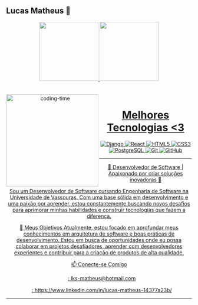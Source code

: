 ## Lucas Matheus 👋
<div>
  
<div align="center">
  <a href="https://github.com/lucasmatheuz">
  <img height="160em" src="https://github-readme-stats.vercel.app/api?username=lucasmatheuz&theme=dark&hide_border=true"/>
  <img height="160em" src="https://github-readme-stats.vercel.app/api/top-langs/?username=lucasmatheuz&layout=compact&langs_count=7&theme=dark&hide_border=true"/>
  </div>
 

</div>

<br>
<div  align="center"> 
  <div style="display: inline_block"><br>
    <img align="left" height="250" alt="coding-time" src="code.gif">
    <h1 align="center"> Melhores Tecnologias <3</h1>

![Django](https://img.shields.io/badge/?style=flat-square&logo=django)
![React](https://img.shields.io/badge/?style=flat-square&logo=React)
![HTML5](https://img.shields.io/badge/-HTML5-E34F26?style=flat-square&logo=html5&logoColor=white)
![CSS3](https://img.shields.io/badge/-CSS3-1572B6?style=flat-square&logo=css3)
![PostgreSQL](https://img.shields.io/badge/-PostgreSQL-black?style=flat-square&logo=postgresql)
![Git](https://img.shields.io/badge/-Git-black?style=flat-square&logo=git)
![GitHub](https://img.shields.io/badge/-GitHub-181717?style=flat-square&logo=github)


<hr>

🔹 Desenvolvedor de Software | Apaixonado por criar soluções inovadoras 🔹

Sou um Desenvolvedor de Software cursando Engenharia de Software na Universidade de Vassouras. Com uma base sólida em desenvolvimento e uma paixão por aprender, estou constantemente buscando novos desafios para aprimorar minhas habilidades e construir tecnologias que fazem a diferença.

🎯 Meus Objetivos
Atualmente, estou focado em aprofundar meus conhecimentos em arquitetura de software e boas práticas de desenvolvimento. Estou em busca de oportunidades onde eu possa colaborar em projetos desafiadores, aprender com desenvolvedores experientes e contribuir para a criação de produtos de alta qualidade.

📫 Conecte-se Comigo
<div>
<img src="https://github.com/lucasmatheuz/lucasmatheuz/assets/38428386/20232ad1-38ed-4f51-8a42-c490b7975595" width="15px"/>: lks-matheus@hotmail.com

<img src="https://github.com/lucasmatheuz/lucasmatheuz/assets/38428386/391eb101-d278-4812-a5c2-9a0634b555b6" width="15px"/>: https://www.linkedin.com/in/lucas-matheus-14377a23b/
</div>
<hr>
   </div>
